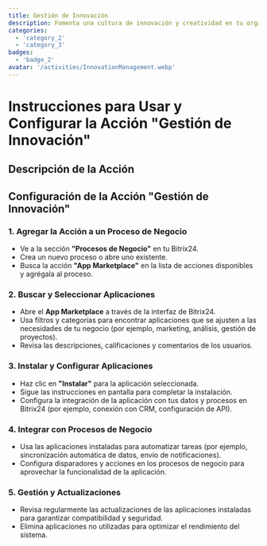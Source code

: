 ```yaml
---
title: Gestión de Innovación
description: Fomenta una cultura de innovación y creatividad en tu organización.
categories: 
  - 'category_2'
  - 'category_3'
badges:
  - 'badge_2'
avatar: '/activities/InnovationManagement.webp'
---
```

# Instrucciones para Usar y Configurar la Acción "Gestión de Innovación"

## Descripción de la Acción

## **Configuración de la Acción "Gestión de Innovación"**

### 1. Agregar la Acción a un Proceso de Negocio
- Ve a la sección **"Procesos de Negocio"** en tu Bitrix24.
- Crea un nuevo proceso o abre uno existente.
- Busca la acción **"App Marketplace"** en la lista de acciones disponibles y agrégala al proceso.

### 2. Buscar y Seleccionar Aplicaciones
- Abre el **App Marketplace** a través de la interfaz de Bitrix24.
- Usa filtros y categorías para encontrar aplicaciones que se ajusten a las necesidades de tu negocio (por ejemplo, marketing, análisis, gestión de proyectos).
- Revisa las descripciones, calificaciones y comentarios de los usuarios.

### 3. Instalar y Configurar Aplicaciones
- Haz clic en **"Instalar"** para la aplicación seleccionada.
- Sigue las instrucciones en pantalla para completar la instalación.
- Configura la integración de la aplicación con tus datos y procesos en Bitrix24 (por ejemplo, conexión con CRM, configuración de API).

### 4. Integrar con Procesos de Negocio
- Usa las aplicaciones instaladas para automatizar tareas (por ejemplo, sincronización automática de datos, envío de notificaciones).
- Configura disparadores y acciones en los procesos de negocio para aprovechar la funcionalidad de la aplicación.

### 5. Gestión y Actualizaciones
- Revisa regularmente las actualizaciones de las aplicaciones instaladas para garantizar compatibilidad y seguridad.
- Elimina aplicaciones no utilizadas para optimizar el rendimiento del sistema.